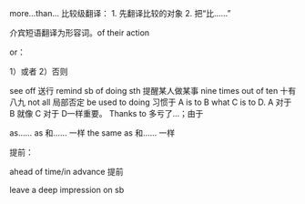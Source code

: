 more…than… 
比较级翻译：
1\. 先翻译比较的对象
2\. 把“比……”

介宾短语翻译为形容词。of their action

or：

1）或者
2）否则

see off 送行
remind sb of doing sth 提醒某人做某事
nine times out of ten 十有八九
not all 局部否定
be used to doing 习惯于
A is to B what C is to D. A 对于 B 就像 C 对于 D一样重要。
Thanks to 多亏了…；由于

as…… as 和…… 一样
the same as 和…… 一样

提前：

ahead  of time/in advance 提前

leave a deep impression on sb

